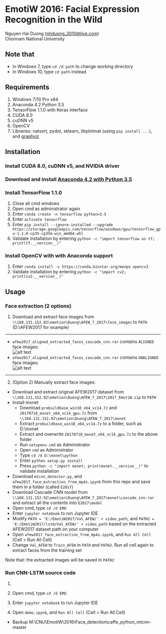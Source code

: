 # EmotiW 2016: Facial Expression Recognition in the Wild
Nguyen Hai Duong (nhduong_3010@live.com)  
Chonnam National University  
  
  
## Note that
- In Windows 7, type `cd /d path` to change working directory
- In Windows 10, type `cd path` instead

## Requirements
1. Windows 7/10 Pro x64
2. Anaconda 4.2 Python 3.5
3. TensorFlow 1.1.0 with Keras interface
4. CUDA 8.0
5. cuDNN v5
6. OpenCV
7. Libraries: natsort, pydot, sklearn, libplotmat (using `pip install ...`), and [graphviz](http://www.graphviz.org/Download_windows.php)
## Installation
### Install CUDA 8.0, cuDNN v5, and NVIDIA driver
### Download and install [Anaconda 4.2 with Python 3.5](https://repo.continuum.io/archive/Anaconda3-4.2.0-Windows-x86_64.exe)
### Install TensorFlow 1.1.0
1. Close all cmd windows
2. Open cmd as administrator again
3. Enter `conda create -n tensorflow python=3.5`
4. Enter `activate tensorflow`
5. Enter `pip install --ignore-installed --upgrade https://storage.googleapis.com/tensorflow/windows/gpu/tensorflow_gpu-1.1.0-cp35-cp35m-win_amd64.whl`
6. Validate installation by entering `python -c "import tensorflow as tf; print(tf.__version__)"`
### Install OpenCV with with Anaconda support
1. Enter `conda install -c https://conda.binstar.org/menpo opencv3`
2. Validate installation by entering `python -c "import cv2; print(cv2.__version__)"`
## Usage
### Face extraction (2 options)
1. Download and extract face images from `\\168.131.152.92\emotion\Duong\AFEW_7_2017\face_images` to `PATH` (D:\AFEW2017 for example)
---
- `afew2017_aligned_extracted_faces_cascade_cnn.rar` contains `ALIGNED` face images:  
![alt text](https://raw.githubusercontent.com/nhduong/afew2016/master/imgs/aligned.jpg)
- `afew2017_aligned_extracted_faces_cascade_cnn.rar` contains `UNALIGNED` face images:  
![alt text](https://raw.githubusercontent.com/nhduong/afew2016/master/imgs/unaligned.jpg)
---
2. (Option 2) Manually extract face images:
- Download and extract original AFEW2017 dataset from `\\168.131.152.92\emotion\Duong\AFEW_7_2017\2017_EmotiW.zip` to `PATH`
- Install mxnet
  - Download `prebuildbase_win10_x64_vc14.7z` and `20170718_mxnet_x64_vc14_gpu.7z` from `\\168.131.152.92\emotion\Duong\AFEW_7_2017\mxnet`
  - Extract `prebuildbase_win10_x64_vc14.7z` to a folder, such as D:\mxnet
  - Extract and overwrite `20170718_mxnet_x64_vc14_gpu.7z` to the above folder
  - Run `setupenv.cmd` as Administrator
  - Open `cmd` as Administrator
  - Type `cd /d D:\mxnet\python`
  - Enter `python setup.py install`
  - Press `python -c "import mxnet; print(mxnet.__version__)"` to validate installation
- Download `mtcnn_detector.py`, and `afew2017_face_extraction_from_mp4s.ipynb` from this repo and save them in a folder (called `E2017`)
- Download Cascade CNN model from `\\168.131.152.92\emotion\Duong\AFEW_7_2017\mxnet\cascade_cnn.rar` and extract all the contents into `E2017\model`
- Open cmd, type `cd /d EMO`
- Enter `jupyter notebook` to run Jupyter IDE
- Modify `PATH = 'E:/EmotiW2017/Val_AFEW/' + video_path`, and `PATH2 = 'E:/EmotiW2017/lstm/Val_AFEW/' + video_path` based on the extracted AFEW2017 dataset path on your computer
- Open `afew2017_face_extraction_from_mp4s.ipynb`, and `Run All Cell` (Cell > Run All Cell)
- Change `Val_AFEW` to `Train_AFEW` in `PATH` and `PATH2`. Run all cell again to extract faces from the training set  
  
Note that: the extracted images will be saved in `PATH2`
### Run CNN-LSTM source code
1. 

5. Open cmd, type `cd /d EMO`
6. Enter `jupyter notebook` to run Jupyter IDE
7. Open `demo.ipynb`, and `Run All Cell` (Cell > Run All Cell)

* Backup M:\CNU\EmotiW\2016\Face_detection\caffe_python_mtcnn-master